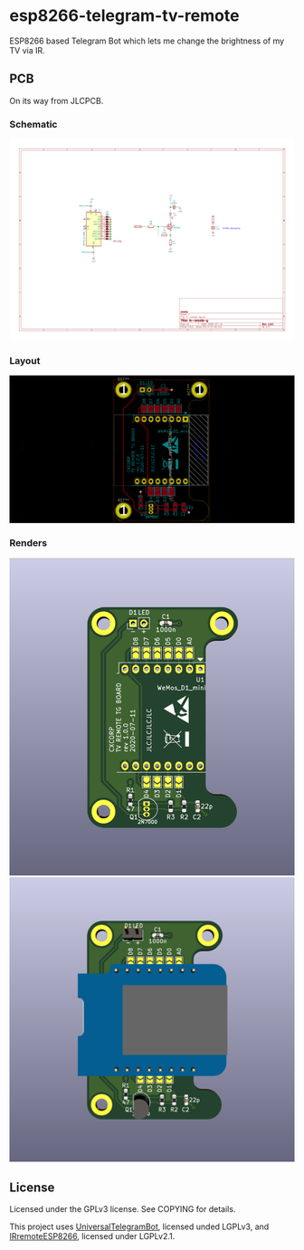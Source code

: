 # esp8266-telegram-tv-remote

ESP8266 based Telegram Bot which lets me change the brightness of my TV via IR.


## PCB

On its way from JLCPCB.

### Schematic

![](https://raw.githubusercontent.com/cxcorp/esp8266-telegram-tv-remote/master/img/sch.png)

### Layout

![](https://raw.githubusercontent.com/cxcorp/esp8266-telegram-tv-remote/master/img/pcb.png)

### Renders

![](https://raw.githubusercontent.com/cxcorp/esp8266-telegram-tv-remote/master/img/pcb_render2.png)
![](https://raw.githubusercontent.com/cxcorp/esp8266-telegram-tv-remote/master/img/pcb_render.png)


## License

Licensed under the GPLv3 license. See COPYING for details.

This project uses [UniversalTelegramBot](https://github.com/witnessmenow/Universal-Arduino-Telegram-Bot), licensed unded LGPLv3, and [IRremoteESP8266](https://github.com/crankyoldgit/IRremoteESP8266), licensed under LGPLv2.1.
